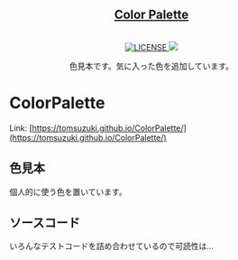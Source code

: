 <div align="center">
  <h2>
    <a href="https://tomsuzuki.github.io/ColorPalette/">
      Color Palette
    </a>
  </h2>
 <br>
  <a href="https://github.com/anuraghazra/github-readme-stats/actions">
    <img alt="LICENSE" src="http://img.shields.io/badge/license-MIT-blue.svg?style=flat" />
  </a>
  <a href="https://codeclimate.com/github/TomSuzuki/ColorPalette/maintainability">
    <img src="https://api.codeclimate.com/v1/badges/58df045aefdd61f64d66/maintainability" />
  </a>
  <br>
  <p>
    色見本です。気に入った色を追加しています。  
  </p>
</div>

# ColorPalette
Link: [https://tomsuzuki.github.io/ColorPalette/](https://tomsuzuki.github.io/ColorPalette/)
  
## 色見本  
個人的に使う色を置いています。

## ソースコード
いろんなテストコードを詰め合わせているので可読性は...
